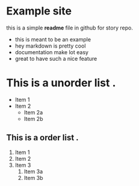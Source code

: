 # Example site
this is a simple **readme** file in github for story repo.

* this is meant to be an example
* hey markdown is pretty cool 
* documentation make lot easy
* great to have such a nice feature

# This is a unorder list .
* Item 1
* Item 2
  * Item 2a
  * Item 2b

## This is a order list .
  1. Item 1
  1. Item 2
  1. Item 3
     1. Item 3a
     1. Item 3b